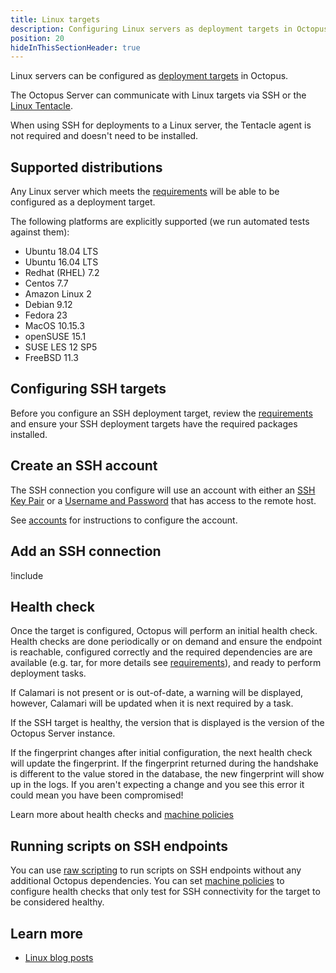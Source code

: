 ```yaml
---
title: Linux targets
description: Configuring Linux servers as deployment targets in Octopus.
position: 20
hideInThisSectionHeader: true
---
```


Linux servers can be configured as [deployment targets](/docs/infrastructure/deployment-targets/index.md) in Octopus.   

The Octopus Server can communicate with Linux targets via SSH or the [Linux Tentacle](/docs/infrastructure/deployment-targets/linux/tentacle/index.md).  

When using SSH for deployments to a Linux server, the Tentacle agent is not required and doesn't need to be installed.

## Supported distributions

Any Linux server which meets the [requirements](/docs/infrastructure/deployment-targets/linux/requirements.md) will be able to be configured as a deployment target.

The following platforms are explicitly supported (we run automated tests against them):

- Ubuntu 18.04 LTS
- Ubuntu 16.04 LTS
- Redhat (RHEL) 7.2
- Centos 7.7
- Amazon Linux 2
- Debian 9.12
- Fedora 23
- MacOS 10.15.3
- openSUSE 15.1
- SUSE LES 12 SP5
- FreeBSD 11.3

## Configuring SSH targets

Before you configure an SSH deployment target, review the [requirements](/docs/infrastructure/deployment-targets/linux/requirements.md) and ensure your SSH deployment targets have the required packages installed.

## Create an SSH account

The SSH connection you configure will use an account with either an [SSH Key Pair](/docs/infrastructure/deployment-targets/linux/ssh-key-pair.md) or a [Username and Password](/docs/infrastructure/deployment-targets/username-and-password.md) that has access to the remote host.

See [accounts](/docs/infrastructure/deployment-targets/linux/ssh-key-pair.md) for instructions to configure the account.

## Add an SSH connection

!include <configure-ssh-connection-target>

## Health check

Once the target is configured, Octopus will perform an initial health check. Health checks are done periodically or on demand and ensure the endpoint is reachable, configured correctly and the required dependencies are are available (e.g. tar, for more details see [requirements](/docs/infrastructure/deployment-targets/linux/requirements.md)), and ready to perform deployment tasks.

If Calamari is not present or is out-of-date, a warning will be displayed, however, Calamari will be updated when it is next required by a task.

If the SSH target is healthy, the version that is displayed is the version of the Octopus Server instance.

If the fingerprint changes after initial configuration, the next health check will update the fingerprint. If the fingerprint returned during the handshake is different to the value stored in the database, the new fingerprint will show up in the logs. If you aren't expecting a change and you see this error it could mean you have been compromised!

Learn more about health checks and [machine policies](/docs/infrastructure/deployment-targets/machine-policies.md)

## Running scripts on SSH endpoints

You can use [raw scripting](/docs/deployments/custom-scripts/raw-scripting.md) to run scripts on SSH endpoints without any additional Octopus dependencies. You can set [machine policies](/docs/infrastructure/deployment-targets/machine-policies.md) to configure health checks that only test for SSH connectivity for the target to be considered healthy.

## Learn more

- [Linux blog posts](https://octopus.com/blog/tag/linux)
